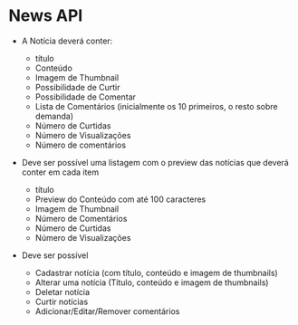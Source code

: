 # News API

- A Notícia deverá conter:
    - título
    - Conteúdo
    - Imagem de Thumbnail
    - Possibilidade de Curtir
    - Possibilidade de Comentar
    - Lista de Comentários (inicialmente os 10 primeiros, o resto sobre demanda)
    - Número de Curtidas
    - Número de Visualizações
    - Número de comentários


- Deve ser possível uma listagem com o preview das notícias que deverá conter em cada item
    - título
    - Preview do Conteúdo com até 100 caracteres
    - Imagem de Thumbnail
    - Número de Comentários
    - Número de Curtidas
    - Número de Visualizações


- Deve ser possível
    - Cadastrar notícia (com título, conteúdo e imagem de thumbnails) 
    - Alterar uma notícia (Título, conteúdo e imagem de thumbnails)
    - Deletar notícia
    - Curtir notícias
    - Adicionar/Editar/Remover comentários 
